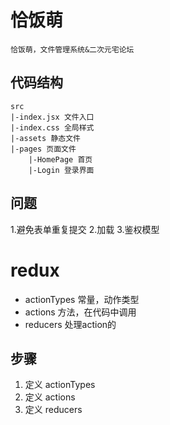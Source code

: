 # 恰饭萌
    恰饭萌，文件管理系统&二次元宅论坛
## 代码结构
```
src
|-index.jsx 文件入口
|-index.css 全局样式
|-assets 静态文件 
|-pages 页面文件
    |-HomePage 首页
    |-Login 登录界面

```
## 问题
1.避免表单重复提交
2.加载
3.鉴权模型


# redux
- actionTypes  常量，动作类型
- actions      方法，在代码中调用
- reducers     处理action的

## 步骤
1. 定义 actionTypes
2. 定义 actions
3. 定义 reducers
